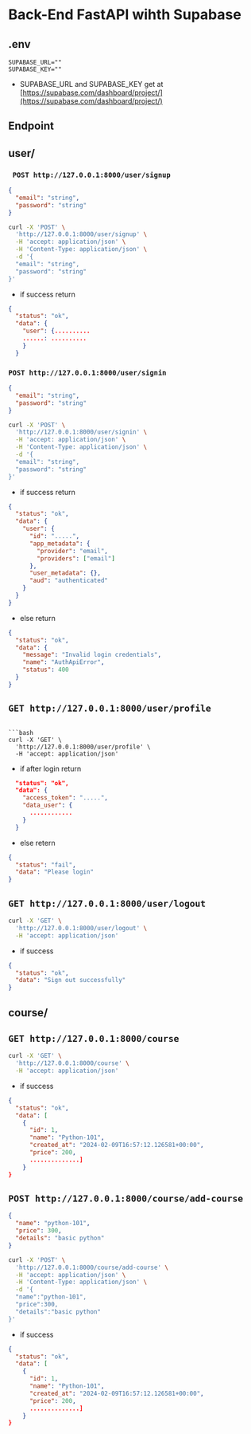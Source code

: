 # Back-End FastAPI wihth Supabase

## .env

```env
SUPABASE_URL=""
SUPABASE_KEY=""
```

- SUPABASE_URL and SUPABASE_KEY get at [https://supabase.com/dashboard/project/](https://supabase.com/dashboard/project/)

## Endpoint

## user/

### ` POST http://127.0.0.1:8000/user/signup`

```json
{
  "email": "string",
  "password": "string"
}
```

```bash
curl -X 'POST' \
  'http://127.0.0.1:8000/user/signup' \
  -H 'accept: application/json' \
  -H 'Content-Type: application/json' \
  -d '{
  "email": "string",
  "password": "string"
}'
```

- if success return

```json
{
  "status": "ok",
  "data": {
    "user": {..........
    ......: ..........
    }
  }
```

### `POST http://127.0.0.1:8000/user/signin`

```json
{
  "email": "string",
  "password": "string"
}
```

```bash
curl -X 'POST' \
  'http://127.0.0.1:8000/user/signin' \
  -H 'accept: application/json' \
  -H 'Content-Type: application/json' \
  -d '{
  "email": "string",
  "password": "string"
}'
```

- if success return

```json
{
  "status": "ok",
  "data": {
    "user": {
      "id": ".....",
      "app_metadata": {
        "provider": "email",
        "providers": ["email"]
      },
      "user_metadata": {},
      "aud": "authenticated"
    }
  }
}
```

- else return

```json
{
  "status": "ok",
  "data": {
    "message": "Invalid login credentials",
    "name": "AuthApiError",
    "status": 400
  }
}
```

## `GET http://127.0.0.1:8000/user/profile`

````

```bash
curl -X 'GET' \
  'http://127.0.0.1:8000/user/profile' \
  -H 'accept: application/json'
````

- if after login return

```json
  "status": "ok",
  "data": {
    "access_token": ".....",
    "data_user": {
      ............
    }
  }
```

- else retern

```json
{
  "status": "fail",
  "data": "Please login"
}
```

## `GET http://127.0.0.1:8000/user/logout`

```bash
curl -X 'GET' \
  'http://127.0.0.1:8000/user/logout' \
  -H 'accept: application/json'
```

- if success

```json
{
  "status": "ok",
  "data": "Sign out successfully"
}
```

## course/

## `GET http://127.0.0.1:8000/course`

```bash
curl -X 'GET' \
  'http://127.0.0.1:8000/course' \
  -H 'accept: application/json'
```

- if success

```json
{
  "status": "ok",
  "data": [
    {
      "id": 1,
      "name": "Python-101",
      "created_at": "2024-02-09T16:57:12.126581+00:00",
      "price": 200,
      ..............]
    }
}
```

## `POST http://127.0.0.1:8000/course/add-course`

```json
{
  "name": "python-101",
  "price": 300,
  "details": "basic python"
}
```

```bash
curl -X 'POST' \
  'http://127.0.0.1:8000/course/add-course' \
  -H 'accept: application/json' \
  -H 'Content-Type: application/json' \
  -d '{
  "name":"python-101",
  "price":300,
  "details":"basic python"
}'
```

- if success

```json
{
  "status": "ok",
  "data": [
    {
      "id": 1,
      "name": "Python-101",
      "created_at": "2024-02-09T16:57:12.126581+00:00",
      "price": 200,
      ..............]
    }
}
```

